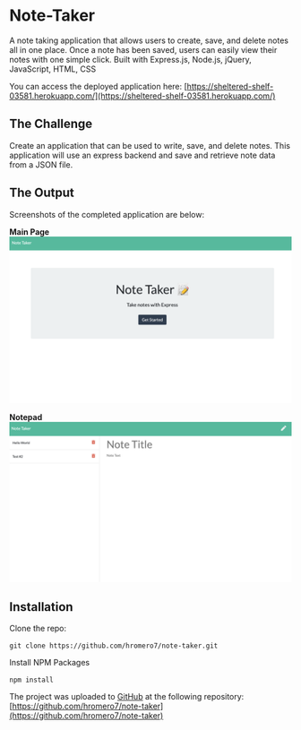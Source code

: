 # Note-Taker

A note taking application that allows users to create, save, and delete notes all in one place. Once a note has been saved, users can easily view their notes with one simple click. Built with Express.js, Node.js, jQuery, JavaScript, HTML, CSS

You can access the deployed application here:
[https://sheltered-shelf-03581.herokuapp.com/](https://sheltered-shelf-03581.herokuapp.com/)

## The Challenge

Create an application that can be used to write, save, and delete notes. This application will use an express backend and save and retrieve note data from a JSON file.

## The Output

Screenshots of the completed application are below:

**Main Page**
![](./public/assets/homepage.png)

**Notepad**
![](./public/assets/note.png)

## Installation

Clone the repo:
```
git clone https://github.com/hromero7/note-taker.git
```

Install NPM Packages
```
npm install
```

The project was uploaded to [GitHub](https://github.com/) at the following repository:
[https://github.com/hromero7/note-taker](https://github.com/hromero7/note-taker)
